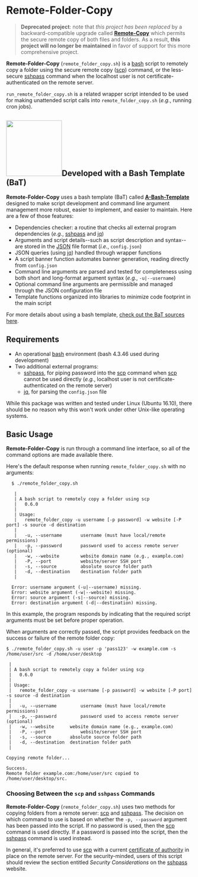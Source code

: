 # Remote-Folder-Copy

> **Deprecated project**: note that *this project has been replaced* by a backward-compatible upgrade called [**Remote-Copy**](https://github.com/richbl/remote-copy) which permits the secure remote copy of both files and folders. As a result, **this project will no longer be maintained** in favor of support for this more comprehensive project.

**Remote-Folder-Copy** (`remote_folder_copy.sh`) is a [bash](https://en.wikipedia.org/wiki/Bash_%28Unix_shell%29) script to remotely copy a folder using the secure remote copy ([scp](http://man7.org/linux/man-pages/man1/scp.1.html)) command, or the less-secure [sshpass](http://linux.die.net/man/1/sshpass) command when the localhost user is not certificate-authenticated on the remote server.

`run_remote_folder_copy.sh` is a related wrapper script intended to be used for making unattended script calls into `remote_folder_copy.sh` (*e.g.*, running cron jobs).

## [<img src="https://cloud.githubusercontent.com/assets/10182110/18208786/ae5d76b2-70e5-11e6-9663-cfe47d13f4d9.png" width="150" />](https://github.com/richbl/a-bash-template)Developed with a Bash Template (BaT)

**Remote-Folder-Copy** uses a bash template (BaT) called **[A-Bash-Template](https://github.com/richbl/a-bash-template)** designed to make script development and command line argument management more robust, easier to implement, and easier to maintain. Here are a few of those features:

- Dependencies checker: a routine that checks all external program dependencies (*e.g.*, [sshpass](http://linux.die.net/man/1/sshpass) and [jq](https://stedolan.github.io/jq/))
- Arguments and script details--such as script description and syntax--are stored in the [JSON](http://www.json.org/) file format (*i.e.*, `config.json`)
- JSON queries (using [jq](https://stedolan.github.io/jq/)) handled through wrapper functions
- A script banner function automates banner generation, reading directly from `config.json`
- Command line arguments are parsed and tested for completeness using both short and long-format argument syntax (*e.g.*, `-u|--username`)
- Optional command line arguments are permissible and managed through the JSON configuration file
- Template functions organized into libraries to minimize code footprint in the main script

For more details about using a bash template, [check out the BaT sources here](https://github.com/richbl/a-bash-template).

## Requirements

 - An operational [bash](https://en.wikipedia.org/wiki/Bash_%28Unix_shell%29) environment (bash 4.3.46 used during development)
 -  Two additional external programs:
    + [sshpass](http://linux.die.net/man/1/sshpass), for piping password into the [scp](http://man7.org/linux/man-pages/man1/scp.1.html) command when [scp](http://man7.org/linux/man-pages/man1/scp.1.html) cannot be used directly (*e.g.*, localhost user is not certificate-authenticated on the remote server)
    + [jq](https://stedolan.github.io/jq/), for parsing the `config.json` file

While this package was written and tested under Linux (Ubuntu 16.10), there should be no reason why this won't work under other Unix-like operating systems.


## Basic Usage
**Remote-Folder-Copy** is run through a command line interface, so all of the command options are made available there.

Here's the default response when running `remote_folder_copy.sh` with no arguments:

      $ ./remote_folder_copy.sh

       |
       | A bash script to remotely copy a folder using scp
       |   0.6.0
       |
       | Usage:
       |   remote_folder_copy -u username [-p password] -w website [-P port] -s source -d destination
       |
       |   -u, --username 		username (must have local/remote permissions)
       |   -p, --password 		password used to access remote server (optional)
       |   -w, --website 		website domain name (e.g., example.com)
       |   -P, --port 			website/server SSH port
       |   -s, --source 		absolute source folder path
       |   -d, --destination 	destination folder path
       |

      Error: username argument (-u|--username) missing.
      Error: website argument (-w|--website) missing.
      Error: source argument (-s|--source) missing.
      Error: destination argument (-d|--destination) missing.


In this example, the program responds by indicating that the required script arguments must be set before proper operation.

When arguments are correctly passed, the script provides feedback on the success or failure of the remote folder copy:

    $ ./remote_folder_copy.sh -u user -p 'pass123' -w example.com -s /home/user/src -d /home/user/desktop

     |
     | A bash script to remotely copy a folder using scp
     |   0.6.0
     |
     | Usage:
     |   remote_folder_copy -u username [-p password] -w website [-P port] -s source -d destination
     |
     |   -u, --username 		username (must have local/remote permissions)
     |   -p, --password 		password used to access remote server (optional)
     |   -w, --website 		website domain name (e.g., example.com)
     |   -P, --port 			website/server SSH port
     |   -s, --source 		absolute source folder path
     |   -d, --destination 	destination folder path
     |

    Copying remote folder...

    Success.
    Remote folder example.com:/home/user/src copied to /home/user/desktop/src.

### Choosing Between the `scp` and `sshpass` Commands
**Remote-Folder-Copy** (`remote_folder_copy.sh`) uses two methods for copying folders from a remote server: [scp](http://man7.org/linux/man-pages/man1/scp.1.html) and [sshpass](http://linux.die.net/man/1/sshpass). The decision on which command to use is based on whether the `-p, --password` argument has been passed into the script. If no password is used, then the [scp](http://man7.org/linux/man-pages/man1/scp.1.html) command is used directly. If a password is passed into the script, then the [sshpass](http://linux.die.net/man/1/sshpass) command is used instead.

In general, it's preferred to use [scp](http://man7.org/linux/man-pages/man1/scp.1.html) with a current [certificate of authority](https://www.ssh.com/manuals/server-admin/44/Server_Authentication_with_Certificates.html) in place on the remote server. For the security-minded, users of this script should review the section entitled *Security Considerations* on the [sshpass](http://linux.die.net/man/1/sshpass) website.
